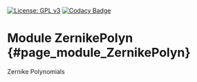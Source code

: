 [![License: GPL v3](https://img.shields.io/badge/License-GPL%20v3-blue.svg)](http://www.gnu.org/licenses/gpl-3.0) [![Codacy Badge](https://api.codacy.com/project/badge/Grade/5868713ab2154ed38168d9748aca5ec7)](https://www.codacy.com/gh/milk-org/ZernikePolyn?utm_source=github.com&amp;utm_medium=referral&amp;utm_content=milk-org/ZernikePolyn&amp;utm_campaign=Badge_Grade)

# Module ZernikePolyn {#page_module_ZernikePolyn}

Zernike Polynomials

